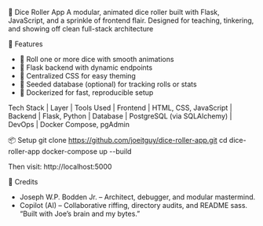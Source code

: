  🎲 Dice Roller App
A modular, animated dice roller built with Flask, JavaScript, and a sprinkle of frontend flair. Designed for teaching, tinkering, and showing off clean full-stack architecture


 🚀 Features
- 🎯 Roll one or more dice with smooth animations
- 🧠 Flask backend with dynamic endpoints
- 🎨 Centralized CSS for easy theming
- 🧪 Seeded database (optional) for tracking rolls or stats
- 🐳 Dockerized for fast, reproducible setup


 Tech Stack
| Layer    | Tools Used 
| Frontend | HTML, CSS, JavaScript 
| Backend  | Flask, Python 
| Database | PostgreSQL (via SQLAlchemy) 
| DevOps   | Docker Compose, pgAdmin 

📦 Setup
git clone https://github.com/joeitguy/dice-roller-app.git
cd dice-roller-app
docker-compose up --build


Then visit: http://localhost:5000



🤝 Credits
- Joseph W.P. Bodden Jr. – Architect, debugger, and modular mastermind.
- Copilot (AI) – Collaborative riffing, directory audits, and README sass.
“Built with Joe’s brain and my bytes.”

